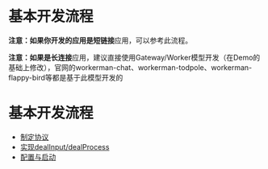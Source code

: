 # 基本开发流程

**注意：**如果你开发的应用是**短链接**应用，可以参考此流程。

**注意：**如果是**长连接**应用，建议直接使用Gateway/Worker模型开发（在Demo的基础上修改），官网的workerman-chat、workerman-todpole、workerman-flappy-bird等都是基于此模型开发的

# 基本开发流程
* [制定协议](/dev/protocols.md)
* [实现dealInput/dealProcess](/dev/dealinput.md)
* [配置与启动](/dev/configapp.md)
